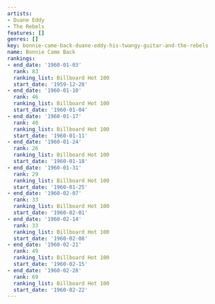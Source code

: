 ```yaml
---
artists:
- Duane Eddy
- The Rebels
features: []
genres: []
key: bonnie-came-back-duane-eddy-his-twangy-guitar-and-the-rebels
name: Bonnie Came Back
rankings:
- end_date: '1960-01-03'
  rank: 83
  ranking_list: Billboard Hot 100
  start_date: '1959-12-28'
- end_date: '1960-01-10'
  rank: 46
  ranking_list: Billboard Hot 100
  start_date: '1960-01-04'
- end_date: '1960-01-17'
  rank: 40
  ranking_list: Billboard Hot 100
  start_date: '1960-01-11'
- end_date: '1960-01-24'
  rank: 26
  ranking_list: Billboard Hot 100
  start_date: '1960-01-18'
- end_date: '1960-01-31'
  rank: 29
  ranking_list: Billboard Hot 100
  start_date: '1960-01-25'
- end_date: '1960-02-07'
  rank: 33
  ranking_list: Billboard Hot 100
  start_date: '1960-02-01'
- end_date: '1960-02-14'
  rank: 33
  ranking_list: Billboard Hot 100
  start_date: '1960-02-08'
- end_date: '1960-02-21'
  rank: 49
  ranking_list: Billboard Hot 100
  start_date: '1960-02-15'
- end_date: '1960-02-28'
  rank: 69
  ranking_list: Billboard Hot 100
  start_date: '1960-02-22'
---
```


